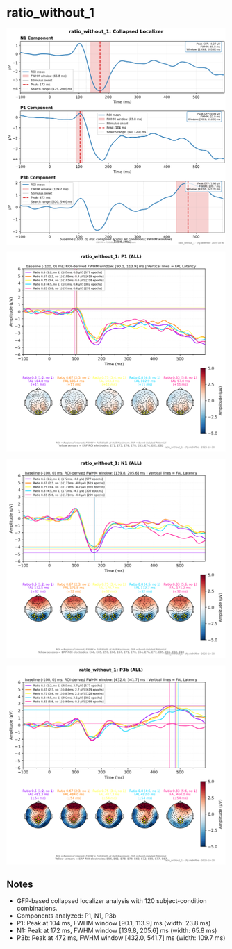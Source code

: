 # ratio_without_1

![figure](docs/assets/plots/ratio_without_1/ratio_without_1-collapsed_localizer.png)

![figure](docs/assets/plots/ratio_without_1/ratio_without_1-P1.png)

![figure](docs/assets/plots/ratio_without_1/ratio_without_1-N1.png)

![figure](docs/assets/plots/ratio_without_1/ratio_without_1-P3b.png)


## Notes

- GFP-based collapsed localizer analysis with 120 subject-condition combinations.
- Components analyzed: P1, N1, P3b
- P1: Peak at 104 ms, FWHM window [90.1, 113.9] ms (width: 23.8 ms)
- N1: Peak at 172 ms, FWHM window [139.8, 205.6] ms (width: 65.8 ms)
- P3b: Peak at 472 ms, FWHM window [432.0, 541.7] ms (width: 109.7 ms)
